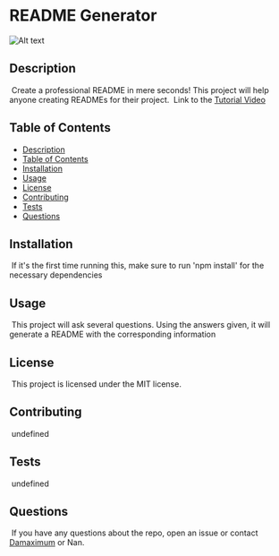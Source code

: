 
# README Generator

![Alt text](https://img.shields.io/badge/License-MIT-brightgreen "MIT")

## Description
​
Create a professional README in mere seconds! This project will help anyone creating READMEs for their project.
​
Link to the [Tutorial Video](https://www.youtube.com/watch?v=VZIJiNx0GsE)

## Table of Contents

* [Description](#description)
* [Table of Contents](#table-of-contents)
* [Installation](#installation)
* [Usage](#usage)
* [License](#license)
* [Contributing](#contributing)
* [Tests](#tests)
* [Questions](#questions)

## Installation
​
If it's the first time running this, make sure to run 'npm install' for the necessary dependencies
​
## Usage
​
This project will ask several questions. Using the answers given, it will generate a README with the corresponding information
​
## License
​
This project is licensed under the MIT license.
  
## Contributing
​
undefined

## Tests
​
undefined
​
## Questions
​
If you have any questions about the repo, open an issue or contact [Damaximum](https://github.com/Damaximum) or Nan.
    
